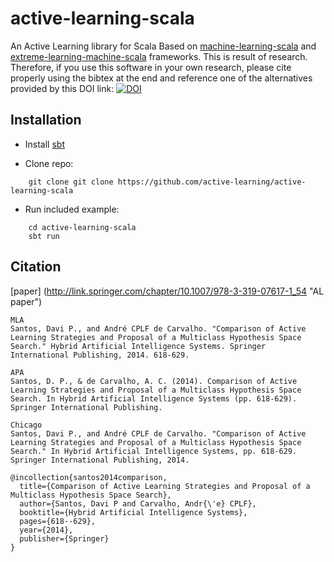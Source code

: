 active-learning-scala
=====================

An Active Learning library for Scala
Based on [machine-learning-scala](https://github.com/machine-learning-scala/mls "mls") 
and [extreme-learning-machine-scala](https://github.com/extreme-learning-machine/elm-scala "elm-scala") frameworks.
This is result of research.
Therefore, if you use this software in your own research,
please cite properly using the bibtex at the end and reference one of the alternatives provided by this DOI link:
[![DOI](https://zenodo.org/badge/doi/10.5281/zenodo.13733.svg)](http://dx.doi.org/10.5281/zenodo.13733)

Installation
------------

* Install [sbt](http://www.scala-sbt.org/release/tutorial/Installing-sbt-on-Linux.html "installing sbt")

* Clone repo:
```
    git clone git clone https://github.com/active-learning/active-learning-scala
```

* Run included example:
```
    cd active-learning-scala
    sbt run
```

Citation
--------
[paper] (http://link.springer.com/chapter/10.1007/978-3-319-07617-1_54 "AL paper")

```
MLA	
Santos, Davi P., and André CPLF de Carvalho. "Comparison of Active Learning Strategies and Proposal of a Multiclass Hypothesis Space Search." Hybrid Artificial Intelligence Systems. Springer International Publishing, 2014. 618-629.

APA	
Santos, D. P., & de Carvalho, A. C. (2014). Comparison of Active Learning Strategies and Proposal of a Multiclass Hypothesis Space Search. In Hybrid Artificial Intelligence Systems (pp. 618-629). Springer International Publishing.

Chicago	
Santos, Davi P., and André CPLF de Carvalho. "Comparison of Active Learning Strategies and Proposal of a Multiclass Hypothesis Space Search." In Hybrid Artificial Intelligence Systems, pp. 618-629. Springer International Publishing, 2014.

@incollection{santos2014comparison,
  title={Comparison of Active Learning Strategies and Proposal of a Multiclass Hypothesis Space Search},
  author={Santos, Davi P and Carvalho, Andr{\'e} CPLF},
  booktitle={Hybrid Artificial Intelligence Systems},
  pages={618--629},
  year={2014},
  publisher={Springer}
}
```
